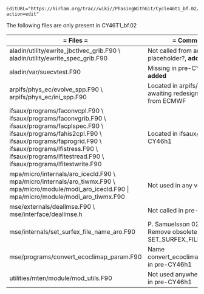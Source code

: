 ```@meta
EditURL="https://hirlam.org/trac//wiki//PhasingWithGit/Cycle46t1_bf.02/unqique_mf?action=edit"
```

The following files are only present in CY46T1_bf.02


|= Files =|= Comment =|
| --- | --- |
| aladin/utility/ewrite_jbctlvec_grib.F90 \\ aladin/utility/ewrite_spec_grib.F90 | Not called from anywhere, placeholder?, **added** |
| aladin/var/suecvtest.F90 | Missing in pre-CY46h1, **added** |
| arpifs/phys_ec/evolve_spp.F90 \\ arpifs/phys_ec/ini_spp.F90 | Located in arpifs/phys_dmn, awaiting redesign suggestion from ECMWF |
| ifsaux/programs/faconvcpl.F90 \\ ifsaux/programs/faconvgrib.F90  \\ ifsaux/programs/facplspec.F90  \\ ifsaux/programs/fahis2cpl.F90  \\ ifsaux/programs/faprogrid.F90  \\ ifsaux/programs/lfistress.F90  \\ ifsaux/programs/lfitestread.F90  \\ ifsaux/programs/lfitestwrite.F90 | Located in ifsaux/fa in pre-CY46h1 | 
| mpa/micro/internals/aro_icecld.F90 \\ mpa/micro/internals/aro_tiwmx.F90 \\ mpa/micro/module/modi_aro_icecld.F90 \\| mpa/micro/module/modi_aro_tiwmx.F90 | Not used in any version |
| mse/externals/deallmse.F90 \\ mse/interface/deallmse.h | Not called in pre-CY46h1 |
| mse/internals/set_surfex_file_name_aro.F90 |   P. Samuelsson  02/2018: Remove obsolete call to SET_SURFEX_FILE_NAME_ARO |
| mse/programs/convert_ecoclimap_param.F90 | Name convert_ecoclimap_param.f90 in pre-CY46h1 |
| utilities/mten/module/mod_utils.F90 | Not used anywhere, removed in pre-CY46h1 |
